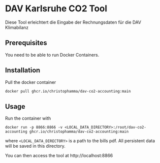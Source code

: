 # DAV Karlsruhe CO2 Tool
Diese Tool erleichtert die Eingabe der Rechnungsdaten für die DAV Klimabilanz

## Prerequisites
You need to be able to run Docker Containers.

## Installation

Pull the docker container
```sh
docker pull ghcr.io/christophamma/dav-co2-accounting:main
```

## Usage

Run the container with
```shell
docker run -p 8866:8866 -v <LOCAL_DATA_DIRECTORY>:/root/dav-co2-accounting ghcr.io/christophamma/dav-co2-accounting:main
```
where `<LOCAL_DATA_DIRECTORY>` is a path to the bills pdf. 
All persistent data will be saved in this directory.

You can then access the tool at http://localhost:8866
